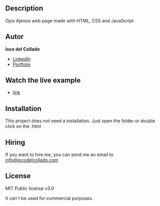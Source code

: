 ## Description

Ojos Ajenos web page made with HTML, CSS and JavaScript

## Autor
**Isco del Collado**

* [LinkedIn](https://www.linkedin.com/in/franciscodelcollados/)
* [Portfolio](https://iscodelcollado.com)

## Watch the live example
- [link](https://pakolalo.github.io/ojos_ajenos/)

## Installation

This project does not need a installation. Just open the folder or double click on the .html

## Hiring 

If you want to hire me, you can send me an email to info@iscodelcollado.com

## License 

MIT Public license v3.0

It can´t be used for commercial porpuses.
